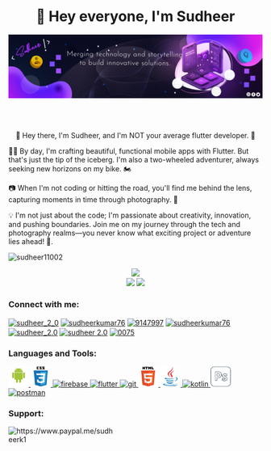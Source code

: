 <h1 align="center">👋 Hey everyone, I'm Sudheer </h1>

<img src="https://github.com/sudheer11002/sudheer11002/blob/main/myimg.png" alt="mishmannersgamingroomgif" style="max-width: 100%; display: inline-block;" data-target="animated-image.originalImage">

<br/><br/>
<p align="center">👋 Hey there, I'm Sudheer, and I'm NOT your average flutter developer. 🚀

👨‍💻 By day, I'm crafting beautiful, functional mobile apps with Flutter. But that's just the tip of the iceberg. I'm also a two-wheeled adventurer, always seeking new horizons on my bike. 🏍️

📷 When I'm not coding or hitting the road, you'll find me behind the lens, capturing moments in time through photography. 📸

💡 I'm not just about the code; I'm passionate about creativity, innovation, and pushing boundaries. Join me on my journey through the tech and photography realms—you never know what exciting project or adventure lies ahead! 🌟.</p>

<p align="left"> <img src="https://komarev.com/ghpvc/?username=sudheer11002&label=Profile%20views&color=0e75b6&style=flat" alt="sudheer11002" /> </p>
<div align="center">


![](https://github-readme-stats.vercel.app/api/top-langs/?username=sudheer11002&theme=radical&hide_border=false&include_all_commits=false&count_private=false&layout=compact)<br/>
![](https://github-readme-stats.vercel.app/api?username=sudheer11002&theme=radical&hide_border=false&include_all_commits=false&count_private=false) 
![](https://github-readme-streak-stats.herokuapp.com/?user=sudheer11002&theme=radical&hide_border=false)<br/>

</div>

###
<h3 align="left">Connect with me:</h3>
<p align="left">
<a href="https://twitter.com/sudheer_2_0" target="blank"><img align="center" src="https://raw.githubusercontent.com/rahuldkjain/github-profile-readme-generator/master/src/images/icons/Social/twitter.svg" alt="sudheer_2_0" height="30" width="40" /></a>
<a href="https://linkedin.com/in/sudheerkumar76" target="blank"><img align="center" src="https://raw.githubusercontent.com/rahuldkjain/github-profile-readme-generator/master/src/images/icons/Social/linked-in-alt.svg" alt="sudheerkumar76" height="30" width="40" /></a>
<a href="https://stackoverflow.com/users/9147997" target="blank"><img align="center" src="https://raw.githubusercontent.com/rahuldkjain/github-profile-readme-generator/master/src/images/icons/Social/stack-overflow.svg" alt="9147997" height="30" width="40" /></a>
<a href="https://fb.com/sudheerkumar76" target="blank"><img align="center" src="https://raw.githubusercontent.com/rahuldkjain/github-profile-readme-generator/master/src/images/icons/Social/facebook.svg" alt="sudheerkumar76" height="30" width="40" /></a>
<a href="https://instagram.com/sudheer_2.0" target="blank"><img align="center" src="https://raw.githubusercontent.com/rahuldkjain/github-profile-readme-generator/master/src/images/icons/Social/instagram.svg" alt="sudheer_2.0" height="30" width="40" /></a>
<a href="https://www.youtube.com/c/sudheer 2.0" target="blank"><img align="center" src="https://raw.githubusercontent.com/rahuldkjain/github-profile-readme-generator/master/src/images/icons/Social/youtube.svg" alt="sudheer 2.0" height="30" width="40" /></a>
<a href="https://discord.gg/0075" target="blank"><img align="center" src="https://raw.githubusercontent.com/rahuldkjain/github-profile-readme-generator/master/src/images/icons/Social/discord.svg" alt="0075" height="30" width="40" /></a>
</p>



<h3 align="left" padding-top:20px >Languages and Tools:</h3>
<p align="left",> <a href="https://developer.android.com" target="_blank"> <img src="https://raw.githubusercontent.com/devicons/devicon/master/icons/android/android-original-wordmark.svg" alt="android" width="40" height="40"/> </a> <a href="https://www.w3schools.com/css/" target="_blank"> <img src="https://raw.githubusercontent.com/devicons/devicon/master/icons/css3/css3-original-wordmark.svg" alt="css3" width="40" height="40"/> </a> <a href="https://firebase.google.com/" target="_blank"> <img src="https://www.vectorlogo.zone/logos/firebase/firebase-icon.svg" alt="firebase" width="40" height="40"/> </a> <a href="https://flutter.dev" target="_blank"> <img src="https://www.vectorlogo.zone/logos/flutterio/flutterio-icon.svg" alt="flutter" width="40" height="40"/> </a> <a href="https://git-scm.com/" target="_blank"> <img src="https://www.vectorlogo.zone/logos/git-scm/git-scm-icon.svg" alt="git" width="40" height="40"/> </a> <a href="https://www.w3.org/html/" target="_blank"> <img src="https://raw.githubusercontent.com/devicons/devicon/master/icons/html5/html5-original-wordmark.svg" alt="html5" width="40" height="40"/> </a> <a href="https://www.java.com" target="_blank"> <img src="https://raw.githubusercontent.com/devicons/devicon/master/icons/java/java-original.svg" alt="java" width="40" height="40"/> </a> <a href="https://kotlinlang.org" target="_blank"> <img src="https://www.vectorlogo.zone/logos/kotlinlang/kotlinlang-icon.svg" alt="kotlin" width="40" height="40"/> </a> <a href="https://www.photoshop.com/en" target="_blank"> <img src="https://raw.githubusercontent.com/devicons/devicon/master/icons/photoshop/photoshop-line.svg" alt="photoshop" width="40" height="40"/> </a> <a href="https://postman.com" target="_blank"> <img src="https://www.vectorlogo.zone/logos/getpostman/getpostman-icon.svg" alt="postman" width="40" height="40"/> </a> </p>

<h3 align="left">Support:</h3>
<p><a href="https://www.paypal.me/sudheerk1"> <img align="left" src="https://cdn.buymeacoffee.com/buttons/v2/default-yellow.png" height="50" width="210" alt="https://www.paypal.me/sudheerk1" /></a></p><br><br>




